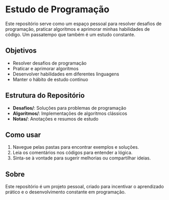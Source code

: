 # Estudo de Programação

Este repositório serve como um espaço pessoal para resolver desafios de programação, praticar algoritmos e aprimorar minhas habilidades de código. Um passatempo que também é um estudo constante.

## Objetivos

- Resolver desafios de programação
- Praticar e aprimorar algoritmos
- Desenvolver habilidades em diferentes linguagens
- Manter o hábito de estudo contínuo

## Estrutura do Repositório

- **Desafios/**: Soluções para problemas de programação
- **Algoritmos/**: Implementações de algoritmos clássicos
- **Notas/**: Anotações e resumos de estudo

## Como usar

1. Navegue pelas pastas para encontrar exemplos e soluções.
2. Leia os comentários nos códigos para entender a lógica.
3. Sinta-se à vontade para sugerir melhorias ou compartilhar ideias.

## Sobre

Este repositório é um projeto pessoal, criado para incentivar o aprendizado prático e o desenvolvimento constante em programação.
